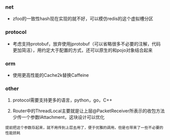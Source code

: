 ### net

- zfoo的一致性hash现在实现的就不好，可以模仿redis的这个虚拟槽分区

### protocol

- 考虑支持protobuf，放弃使用jprotobuf（可以省略很多不必要的注解，代码更加简洁），用约定大于配置的方式，还可以原生的和pojo对象结合起来

### orm

- 使用更高性能的Cache2k替换Caffeine

### other

1. protocol需要支持更多的语言，python，go，C++

2. Router中的ThreadLocal主要就是让上层@PacketReceiver所表示的收包方法少传一个参数IAttachment，这块设计可以优化

```
提前把这个参数存起来，就不用传到上层去用了，便于优雅的调用，但是也带来了一些不必要的性能损耗
```
